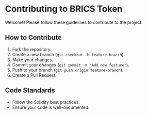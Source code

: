 # Contributing to BRICS Token

Welcome! Please follow these guidelines to contribute to the project.

## How to Contribute
1. Fork the repository.
2. Create a new branch (`git checkout -b feature-branch`).
3. Make your changes.
4. Commit your changes (`git commit -m 'Add new feature'`).
5. Push to your branch (`git push origin feature-branch`).
6. Create a Pull Request.

## Code Standards
- Follow the Solidity best practices.
- Ensure your code is well-documented.
